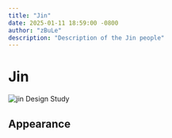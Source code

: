 ```yaml
---
title: "Jin"
date: 2025-01-11 18:59:00 -0800
author: "zBuLe"
description: "Description of the Jin people"
---
```


# Jin

![jin Design Study](/images/jin_design_study.jpg "jin Design Study")  

## Appearance
